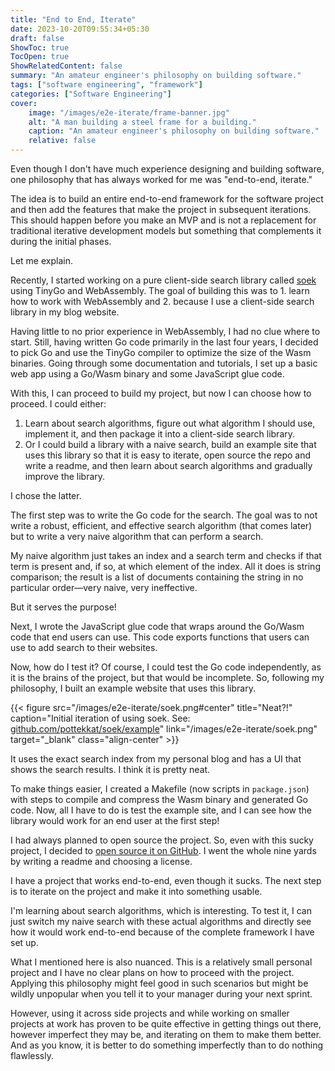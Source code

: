 ```yaml
---
title: "End to End, Iterate"
date: 2023-10-20T09:55:34+05:30
draft: false
ShowToc: true
TocOpen: true
ShowRelatedContent: false
summary: "An amateur engineer's philosophy on building software."
tags: ["software engineering", "framework"]
categories: ["Software Engineering"]
cover:
    image: "/images/e2e-iterate/frame-banner.jpg"
    alt: "A man building a steel frame for a building."
    caption: "An amateur engineer's philosophy on building software."
    relative: false
---
```


Even though I don't have much experience designing and building software, one philosophy that has always worked for me was "end-to-end, iterate."

The idea is to build an entire end-to-end framework for the software project and then add the features that make the project in subsequent iterations. This should happen before you make an MVP and is not a replacement for traditional iterative development models but something that complements it during the initial phases.

Let me explain.

Recently, I started working on a pure client-side search library called [soek](https://github.com/pottekkat/soek) using TinyGo and WebAssembly. The goal of building this was to 1. learn how to work with WebAssembly and 2. because I use a client-side search library in my blog website.

Having little to no prior experience in WebAssembly, I had no clue where to start. Still, having written Go code primarily in the last four years, I decided to pick Go and use the TinyGo compiler to optimize the size of the Wasm binaries. Going through some documentation and tutorials, I set up a basic web app using a Go/Wasm binary and some JavaScript glue code.

With this, I can proceed to build my project, but now I can choose how to proceed. I could either:

1. Learn about search algorithms, figure out what algorithm I should use, implement it, and then package it into a client-side search library. 
2. Or I could build a library with a naive search, build an example site that uses this library so that it is easy to iterate, open source the repo and write a readme, and then learn about search algorithms and gradually improve the library.

I chose the latter.

The first step was to write the Go code for the search. The goal was to not write a robust, efficient, and effective search algorithm (that comes later) but to write a very naive algorithm that can perform a search.

My naive algorithm just takes an index and a search term and checks if that term is present and, if so, at which element of the index. All it does is string comparison; the result is a list of documents containing the string in no particular order—very naive, very ineffective.

But it serves the purpose!

Next, I wrote the JavaScript glue code that wraps around the Go/Wasm code that end users can use. This code exports functions that users can use to add search to their websites.

Now, how do I test it? Of course, I could test the Go code independently, as it is the brains of the project, but that would be incomplete. So, following my philosophy, I built an example website that uses this library.

{{< figure src="/images/e2e-iterate/soek.png#center" title="Neat?!" caption="Initial iteration of using soek. See: [github.com/pottekkat/soek/example](https://github.com/pottekkat/soek/tree/master/example)" link="/images/e2e-iterate/soek.png" target="_blank" class="align-center" >}}

It uses the exact search index from my personal blog and has a UI that shows the search results. I think it is pretty neat.

To make things easier, I created a Makefile (now scripts in `package.json`) with steps to compile and compress the Wasm binary and generated Go code. Now, all I have to do is test the example site, and I can see how the library would work for an end user at the first step!

I had always planned to open source the project. So, even with this sucky project, I decided to [open source it on GitHub](https://github.com/pottekkat/soek). I went the whole nine yards by writing a readme and choosing a license.

I have a project that works end-to-end, even though it sucks. The next step is to iterate on the project and make it into something usable.

I'm learning about search algorithms, which is interesting. To test it, I can just switch my naive search with these actual algorithms and directly see how it would work end-to-end because of the complete framework I have set up.

What I mentioned here is also nuanced. This is a relatively small personal project and I have no clear plans on how to proceed with the project. Applying this philosophy might feel good in such scenarios but might be wildly unpopular when you tell it to your manager during your next sprint.

However, using it across side projects and while working on smaller projects at work has proven to be quite effective in getting things out there, however imperfect they may be, and iterating on them to make them better. And as you know, it is better to do something imperfectly than to do nothing flawlessly.
